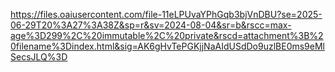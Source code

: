 https://files.oaiusercontent.com/file-11eLPUvaYPhGqb3bjVnDBU?se=2025-06-29T20%3A27%3A38Z&sp=r&sv=2024-08-04&sr=b&rscc=max-age%3D299%2C%20immutable%2C%20private&rscd=attachment%3B%20filename%3Dindex.html&sig=AK6gHvTePGKjjNaAIdUSdDo9uzlBE0ms9eMlSecsJLQ%3D
